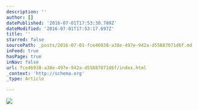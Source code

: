 ```yaml
---
description: ''
author: []
datePublished: '2016-07-01T17:53:30.789Z'
dateModified: '2016-07-01T17:53:17.697Z'
title: ''
starred: false
sourcePath: _posts/2016-07-01-fce46938-a38e-497e-942a-d55887071d6f.md
inFeed: true
hasPage: true
inNav: false
url: fce46938-a38e-497e-942a-d55887071d6f/index.html
_context: 'http://schema.org'
_type: Article

---
```

![](https://the-grid-user-content.s3-us-west-2.amazonaws.com/634164ca-3b98-462b-b973-a155afaf0731.jpg)